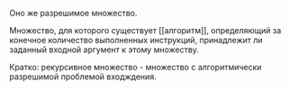 Оно же разрешимое множество.

Множество, для которого существует [[алгоритм]], определяющий за конечное количество выполненных инструкций, принадлежит ли заданный входной аргумент к этому множеству.

Кратко: рекурсивное множество - множество с алгоритмически разрешимой проблемой входждения.